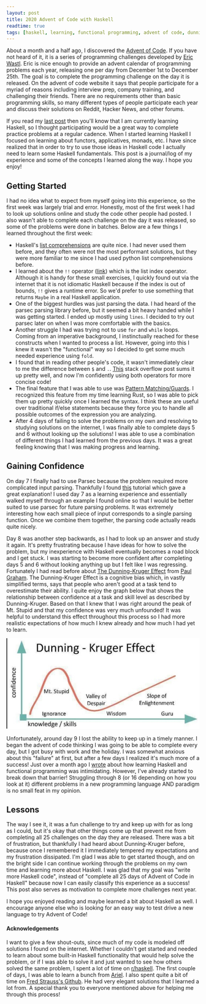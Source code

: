 ```yaml
---
layout: post
title: 2020 Advent of Code with Haskell
readtime: true
tags: [haskell, learning, functional programming, advent of code, dunning kruger]
---
```


About a month and a half ago, I discovered the [Advent of Code](https://adventofcode.com/). If you have not heard of it, it is a series of programming challenges developed by [Eric Wastl](http://was.tl/). Eric is nice enough to provide an advent calendar of programming problems each year, releasing one per day from December 1st to December 25th. The goal is to complete the programming challenge on the day it is released. On the advent of code website it says that people participate for a myriad of reasons including interview prep, company training, and challenging their friends. There are no requirements other than basic programming skills, so many different types of people participate each year and discuss their solutions on Reddit, Hacker News, and other forums.

If you read my [last post](https://bitsbybrad.com/2020-12-03-functional-programming/) then you'll know that I am currently learning Haskell, so I thought participating would be a great way to complete practice problems at a regular cadence. When I started learning Haskell I focused on learning about functors, applicatives, monads, etc. I have since realized that in order to try to use those ideas in Haskell code I actually need to learn some Haskell fundamentals. This post is a journal/log of my experience and some of the concepts I learned along the way. I hope you enjoy!

## Getting Started

I had no idea what to expect from myself going into this experience, so the first week was largely trial and error. Honestly, most of the first week I had to look up solutions online and study the code other people had posted. I also wasn't able to complete each challenge on the day it was released, so some of the problems were done in batches. Below are a few things I learned throughout the first week:
- Haskell's [list comprehensions](https://wiki.haskell.org/List_comprehension) are quite nice. I had never used them before, and they often were not the most performant solutions, but they were more familiar to me since I had used python list comprehensions before.
- I learned about the `!!` operator ([link](https://hackage.haskell.org/package/base-4.9.0.0/docs/Data-List.html)) which is the list index operator. Although it is handy for these small exercises, I quickly found out via the internet that it is not idiomatic Haskell because if the index is out of bounds, `!!` gives a runtime error. So we'd prefer to use something that returns `Maybe` in a real Haskell application.
- One of the biggest hurdles was just parsing the data. I had heard of the parsec parsing library before, but it seemed a bit heavy handed while I was getting started. I ended up mostly using `lines`. I decided to try out parsec later on when I was more comfortable with the basics.
- Another struggle I had was trying not to use `for` and `while` loops. Coming from an imperative background, I instinctually reached for these constructs when I wanted to process a list. However, going into this I knew it wasn't the "functional" way so I decided to get some much needed experience using `fold`.
- I found that in reading other people's code, it wasn't immediately clear to me the difference between `$` and `.`. [This](https://stackoverflow.com/questions/940382/what-is-the-difference-between-dot-and-dollar-sign) stack overflow post sums it up pretty well, and now I'm confidently using both operators for more concise code!
- The final feature that I was able to use was [Pattern Matching/Guards](http://dev.stephendiehl.com/hask/#pattern-matching). I recognized this feature from my time learning Rust, so I was able to pick them up pretty quickly once I learned the syntax. I think these are useful over traditional if/else statements because they force you to handle all possible outcomes of the expression you are analyzing.
- After 4 days of failing to solve the problems on my own and resolving to studying solutions on the internet, I was finally able to complete days 5 and 6 without looking up the solutions! I was able to use a combination of different things I had learned from the previous days. It was a great feeling knowing that I was making progress and learning.

## Gaining Confidence

On day 7 I finally had to use Parsec because the problem required more complicated input parsing. Thankfully I found [this](https://www.cnblogs.com/ncore/p/6892500.html) tutorial which gave a great explanation! I used day 7 as a learning experience and essentially walked myself through an example I found online so that I would be better suited to use parsec for future parsing problems. It was extremely interesting how each small piece of input corresponds to a single parsing function. Once we combine them together, the parsing code actually reads quite nicely.

Day 8 was another step backwards, as I had to look up an answer and study it again. It's pretty frustrating because I have ideas for how to solve the problem, but my inexperience with Haskell eventually becomes a road block and I get stuck. I was starting to become more confident after completing days 5 and 6 without looking anything up but I felt like I was regressing. Fortunately I had read before about [The Dunning-Kruger Effect](https://en.wikipedia.org/wiki/Dunning%E2%80%93Kruger_effect) from [Paul Graham](http://paulgraham.com/think.html). The Dunning-Kruger Effect is a cognitive bias which, in vastly simplified terms, says that people who aren't good at a task tend to overestimate their ability. I quite enjoy the graph below that shows the relationship between confidence at a task and skill level as described by Dunning-Kruger. Based on that I knew that I was right around the peak of Mt. Stupid and that my confidence was very much unfounded! It was helpful to understand this effect throughout this process so I had more realistic expectations of how much I knew already and how much I had yet to learn.

<img src="/assets/img/dunning-kruger.png" alt="Dunning-Kruger Effect" />

Unfortunately, around day 9 I lost the ability to keep up in a timely manner. I began the advent of code thinking I was going to be able to complete every day, but I got busy with work and the holiday. I was somewhat anxious about this "failure" at first, but after a few days I realized it's much more of a success! Just over a month ago I [wrote](https://bitsbybrad.com/2020-12-03-functional-programming/) about how learning Haskell and functional programming was intimidating. However, I've already started to break down that barrier! Struggling through 8 (or 16 depending on how you look at it) different problems in a new programming language AND paradigm is no small feat in my opinion.

## Lessons

The way I see it, it was a fun challenge to try and keep up with for as long as I could, but it's okay that other things come up that prevent me from completing all 25 challenges on the day they are released. There was a bit of frustration, but thankfully I had heard about Dunning-Kruger before, because once I remembered it I immediately tempered my expectations and my frustration dissipated. I'm glad I was able to get started though, and on the bright side I can continue working through the problems on my own time and learning more about Haskell. I was glad that my goal was "write more Haskell code", instead of "complete all 25 days of Advent of Code in Haskell" because now I can easily classify this experience as a success! This post also serves as motivation to complete more challenges next year.

I hope you enjoyed reading and maybe learned a bit about Haskell as well. I encourage anyone else who is looking for an easy way to test drive a new language to try Advent of Code!

#### Acknowledgements

I want to give a few shout-outs, since much of my code is modeled off solutions I found on the internet. Whether I couldn't get started and needed to learn about some built-in Haskell functionality that would help solve the problem, or if I was able to solve it and just wanted to see how others solved the same problem, I spent a lot of time on [r/haskell](https://www.reddit.com/r/haskell/). The first couple of days, I was able to learn a bunch from [Ariel](https://redtachyon.me/post/aoc-haskell/). I also spent quite a bit of time on [Fred Strauss's Github](https://github.com/stridervc/aoc/tree/master/2020). He had very elegant solutions that I learned a lot from. A special thank you to everyone mentioned above for helping me through this process!
